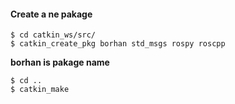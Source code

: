 #### Create a ne pakage 
    $ cd catkin_ws/src/
    $ catkin_create_pkg borhan std_msgs rospy roscpp
 **borhan is pakage name**
 
    $ cd ..
    $ catkin_make
    